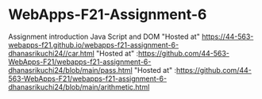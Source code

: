 # WebApps-F21-Assignment-6
Assignment introduction Java Script and DOM
"Hosted at" https://44-563-webapps-f21.github.io/webapps-f21-assignment-6-dhanasrikuchi24//car.html
"Hosted at" :https://github.com/44-563-WebApps-F21/webapps-f21-assignment-6-dhanasrikuchi24/blob/main/pass.html
"Hosted at" :https://github.com/44-563-WebApps-F21/webapps-f21-assignment-6-dhanasrikuchi24/blob/main/arithmetic.html
